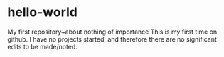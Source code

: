 # hello-world
My first repository~about nothing of importance
This is my first time on github. I have no projects started, and therefore there are no significant edits to be made/noted.
